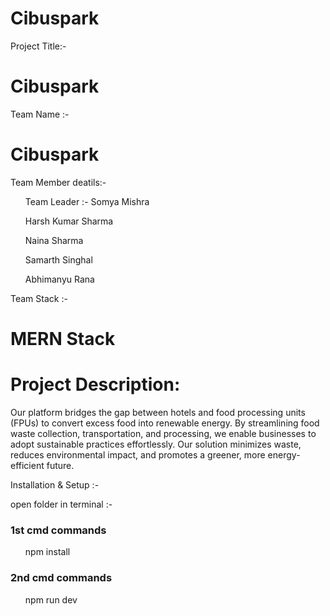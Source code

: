 # Cibuspark
<p>Project Title:-</p> <h1>Cibuspark</h1>
<p>Team Name :-</p> <h1>Cibuspark</h1>
<p>Team Member deatils:-</p> 
<ul> Team Leader :- Somya Mishra </ul>
<ul>Harsh Kumar Sharma</ul>
<ul>Naina Sharma </ul>
<ul>Samarth Singhal</ul>
<ul>Abhimanyu Rana</ul>
<p>Team Stack :-</p> <h1>MERN Stack</h1>
<h1>Project Description: </h1>
<p>Our platform bridges the gap between hotels and food processing units (FPUs) to convert excess food into renewable energy. By streamlining food waste collection, transportation, and processing, we enable businesses to adopt sustainable practices effortlessly. Our solution minimizes waste, reduces environmental impact, and promotes a greener, more energy-efficient future.</p>
<p>Installation & Setup :-</p>
<p>open folder in terminal :- <h3>1st cmd commands</h3> <ul>npm install</ul>
<h3>2nd cmd commands</h3> <ul>npm run dev</ul></p>
